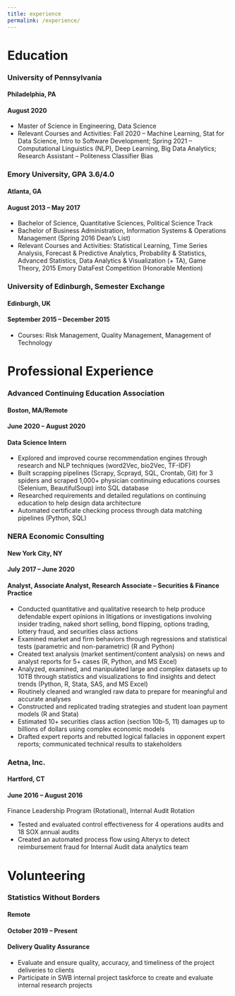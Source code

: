 ```yaml
---
title: experience
permalink: /experience/
---
```



# Education
### University of Pennsylvania 
#### Philadelphia, PA
#### August 2020
* Master of Science in Engineering, Data Science 
* Relevant Courses and Activities: Fall 2020 – Machine Learning, Stat for Data Science, Intro to Software Development; Spring 2021 – Computational Linguistics (NLP), Deep Learning, Big Data Analytics; Research Assistant – Politeness Classifier Bias

### Emory University, GPA 3.6/4.0 
#### Atlanta, GA
#### August 2013 – May 2017
* Bachelor of Science, Quantitative Sciences, Political Science Track 
* Bachelor of Business Administration, Information Systems & Operations Management (Spring 2016 Dean’s List)
* Relevant Courses and Activities: Statistical Learning, Time Series Analysis, Forecast & Predictive Analytics, Probability & Statistics, Advanced Statistics, Data Analytics & Visualization (+ TA), Game Theory, 2015 Emory DataFest Competition (Honorable Mention)

### University of Edinburgh, Semester Exchange 
#### Edinburgh, UK
#### September 2015 – December 2015
* Courses: Risk Management, Quality Management, Management of Technology 

# Professional Experience
### Advanced Continuing Education Association 
#### Boston, MA/Remote
#### June 2020 – August 2020
#### Data Science Intern 
* Explored and improved course recommendation engines through research and NLP techniques (word2Vec, bio2Vec, TF-IDF)
* Built scrapping pipelines (Scrapy, Scprayd, SQL, Crontab, Git) for 3 spiders and scraped 1,000+ physician continuing educations courses (Selenium, BeautifulSoup) into SQL database
* Researched requirements and detailed regulations on continuing education to help design data architecture
* Automated certificate checking process through data matching pipelines (Python, SQL)

### NERA Economic Consulting 
#### New York City, NY
#### July 2017 – June 2020
#### Analyst, Associate Analyst, Research Associate – Securities & Finance Practice 
* Conducted quantitative and qualitative research to help produce defendable expert opinions in litigations or investigations involving insider trading, naked short selling, bond flipping, options trading, lottery fraud, and securities class actions
* Examined market and firm behaviors through regressions and statistical tests (parametric and non-parametric) (R and Python)
* Created text analysis (market sentiment/content analysis) on news and analyst reports for 5+ cases (R, Python, and MS Excel)
* Analyzed, examined, and manipulated large and complex datasets up to 10TB through statistics and visualizations to find insights and detect trends (Python, R, Stata, SAS, and MS Excel)
* Routinely cleaned and wrangled raw data to prepare for meaningful and accurate analyses
* Constructed and replicated trading strategies and student loan payment models (R and Stata)
* Estimated 10+ securities class action (section 10b-5, 11) damages up to billions of dollars using complex economic models
* Drafted expert reports and rebutted logical fallacies in opponent expert reports; communicated technical results to stakeholders

### Aetna, Inc. 
#### Hartford, CT
#### June 2016 – August 2016
Finance Leadership Program (Rotational), Internal Audit Rotation 
* Tested and evaluated control effectiveness for 4 operations audits and 18 SOX annual audits
* Created an automated process flow using Alteryx to detect reimbursement fraud for Internal Audit data analytics team

# Volunteering
### Statistics Without Borders 
#### Remote
#### October 2019 – Present
#### Delivery Quality Assurance 
* Evaluate and ensure quality, accuracy, and timeliness of the project deliveries to clients
* Participate in SWB internal project taskforce to create and evaluate internal research projects

